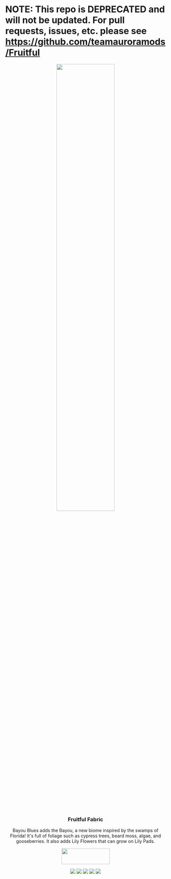 # NOTE: This repo is DEPRECATED and will not be updated. For pull requests, issues, etc. please see https://github.com/teamauroramods/Fruitful

<p align="center"><img src="https://media.discordapp.net/attachments/699373761455194162/833442184358395934/Fruitful.png" width=60%></p>
<h3 align="center">Fruitful Fabric</h3>

<p align="center">Bayou Blues adds the Bayou, a new biome inspired by the swamps of Florida! It's full of foliage such as cypress trees, beard moss, algae, and gooseberries. It also adds Lily Flowers that can grow on Lily Pads.</p>
<p align="center">
  <a title="Fabric API" href="https://www.curseforge.com/minecraft/mc-mods/fabric-api">
    <img src="https://i.imgur.com/Ol1Tcf8.png" width="151" height="50" />
  </a>
</p>
<p align="center">
  <a href="https://discord.gg/VzXSCFp"><img src="https://img.shields.io/discord/440256241932173323?label=&color=811111&labelColor=FF2222&logo=Discord&logoColor=811111&style=for-the-badge"></a>
    <a href="https://twitter.com/teamauroramods"><img src="https://img.shields.io/twitter/follow/teamauroramods?label=&color=811111&labelColor=FF2222&logo=Twitter&logoColor=811111&style=for-the-badge"></a>
  <a href="https://www.curseforge.com/minecraft/mc-mods/fruitful-fabric"><img src="http://cf.way2muchnoise.eu/491943.svg?badge_style=for_the_badge"></a>
    <a href="https://github.com/teamauroramods/Fruitful-Fabric/blob/1.17/LICENSE"><img src="https://img.shields.io/badge/License-All%20rights%20reserved-red.svg?style=for-the-badge&color=811111&labelColor=FF2222"></a>
    <a href="https://www.curseforge.com/minecraft/mc-mods/fruitful-fabric"><img src="http://cf.way2muchnoise.eu/versions/491943.svg?badge_style=for_the_badge"></a>
</p>


